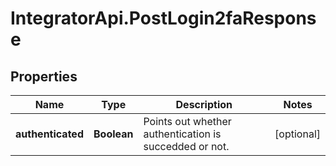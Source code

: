 # IntegratorApi.PostLogin2faResponse

## Properties

Name | Type | Description | Notes
------------ | ------------- | ------------- | -------------
**authenticated** | **Boolean** | Points out whether authentication is succedded or not. | [optional] 


